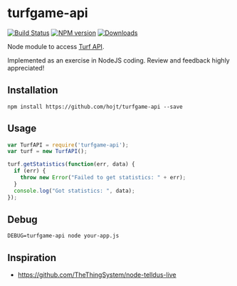 turfgame-api
============
[![Build Status][travis-image]][travis-url] [![NPM version][npm-image]][npm-url] [![Downloads][downloads-image]][npm-url]

Node module to access [Turf API](api.turfgame.com).

Implemented as an exercise in NodeJS coding. Review and feedback highly appreciated!

Installation
------------
```shell
npm install https://github.com/hojt/turfgame-api --save
```

Usage
-----
```javascript
var TurfAPI = require('turfgame-api');
var turf = new TurfAPI();

turf.getStatistics(function(err, data) {
  if (err) {
    throw new Error("Failed to get statistics: " + err);
  }
  console.log("Got statistics: ", data);
});
```

Debug
-----
```shell
DEBUG=turfgame-api node your-app.js
```

Inspiration
-----------
* https://github.com/TheThingSystem/node-telldus-live

[npm-url]: https://npmjs.org/package/turfgame-api
[downloads-image]: http://img.shields.io/npm/dm/turfgame-api.svg
[npm-image]: http://img.shields.io/npm/v/turfgame-api.svg
[travis-url]: https://travis-ci.org/hojt/turfgame-api?branch=master
[travis-image]: https://travis-ci.org/hojt/turfgame-api.svg?branch=master
